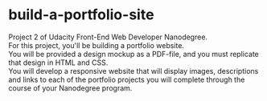# build-a-portfolio-site
Project 2 of Udacity Front-End Web Developer Nanodegree.  
For this project, you'll be building a portfolio website.  
You will be provided a design mockup as a PDF-file, and you must replicate that design in HTML and CSS.  
You will develop a responsive website that will display images, descriptions and links to each of the portfolio projects you will complete through the course of your Nanodegree program.
